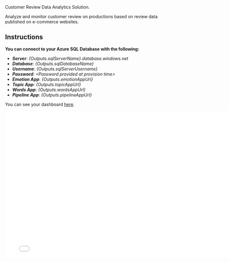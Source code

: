 Customer Review Data Analytics Solution.

Analyze and monitor customer review on productions based on review data published on e-commerce websites.

## Instructions

**You can connect to your Azure SQL Database with the following:**

* ***Server***: _{Outputs.sqlServerName}.database.windows.net_
* ***Database***: _{Outputs.sqlDatabaseName}_
* ***Username***: _{Outputs.sqlServerUsername}_
* ***Password***: _\<Password provided at provision time\>_
* ***Emotion App***: _{Outputs.emotionAppUrl}_
* ***Topic App***: _{Outputs.topicAppUrl}_
* ***Words App***: _{Outputs.wordsAppUrl}_
* ***Pipeline App***: _{Outputs.pipelineAppUrl}_

You can see your dashboard [here]({Outputs.solutionDashboardUrl}).	
<iframe width="780" height="480" src="{Outputs.solutionDashboardUrl}" frameborder="0" allowfullscreen></iframe>